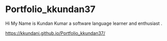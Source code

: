 # Portfolio_kkundan37
Hi My Name is Kundan Kumar a software language learner and enthusiast .

https://kkundani.github.io/Portfolio_kkundan37/
